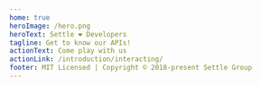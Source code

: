 ```yaml
---
home: true
heroImage: /hero.png
heroText: Settle ❤️ Developers
tagline: Get to know our APIs!
actionText: Come play with us
actionLink: /introduction/interacting/
footer: MIT Licensed | Copyright © 2018-present Settle Group
---
```

